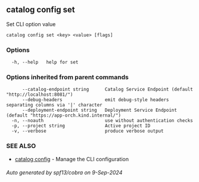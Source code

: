 ## catalog config set

Set CLI option value

```
catalog config set <key> <value> [flags]
```

### Options

```
  -h, --help   help for set
```

### Options inherited from parent commands

```
      --catalog-endpoint string      Catalog Service Endpoint (default "http://localhost:8081/")
      --debug-headers                emit debug-style headers separating columns via '|' character
      --deployment-endpoint string   Deployment Service Endpoint (default "https://app-orch.kind.internal/")
  -n, --noauth                       use without authentication checks
  -p, --project string               Active project ID
  -v, --verbose                      produce verbose output
```

### SEE ALSO

* [catalog config](catalog_config.md)	 - Manage the CLI configuration

###### Auto generated by spf13/cobra on 9-Sep-2024
